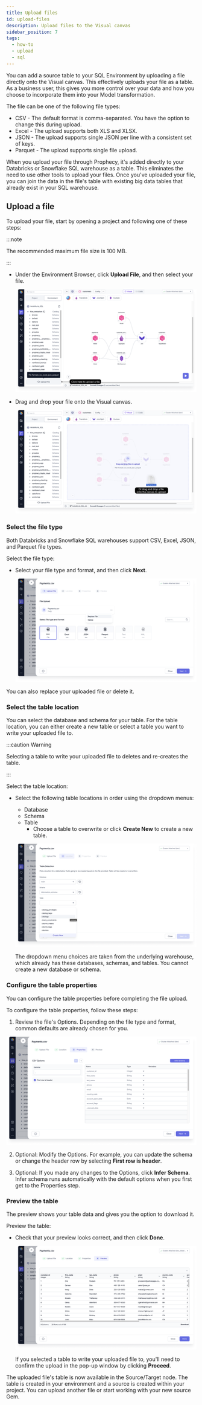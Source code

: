 ```yaml
---
title: Upload files
id: upload-files
description: Upload files to the Visual canvas
sidebar_position: 7
tags:
  - how-to
  - upload
  - sql
---
```


You can add a source table to your SQL Environment by uploading a file directly onto the Visual canvas. This effectively uploads your file as a table. As a business user, this gives you more control over your data and how you choose to incorporate them into your Model transformation.

The file can be one of the following file types:

- CSV - The default format is comma-separated. You have the option to change this during upload.
- Excel - The upload supports both XLS and XLSX.
- JSON - The upload supports single JSON per line with a consistent set of keys.
- Parquet - The upload supports single file upload.

When you upload your file through Prophecy, it's added directly to your Databricks or Snowflake SQL warehouse as a table. This eliminates the need to use other tools to upload your files. Once you've uploaded your file, you can join the data in the file's table with existing big data tables that already exist in your SQL warehouse.

## Upload a file

To upload your file, start by opening a project and following one of these steps:

:::note

The recommended maximum file size is 100&nbsp;MB.

:::

- Under the Environment Browser, click **Upload File**, and then select your file.

  ![Upload file from your folders](img/upload-file-source.png)

- Drag and drop your file onto the Visual canvas.

  ![Upload file by dragging and dropping](img/upload-file-drag-drop.png)

### Select the file type

Both Databricks and Snowflake SQL warehouses support CSV, Excel, JSON, and Parquet file types.

Select the file type:

- Select your file type and format, and then click **Next**.

  ![Select your file type and format](img/upload-file-type-format.png)

You can also replace your uploaded file or delete it.

### Select the table location

You can select the database and schema for your table. For the table location, you can either create a new table or select a table you want to write your uploaded file to.

:::caution Warning

Selecting a table to write your uploaded file to deletes and re-creates the table.

:::

Select the table location:

- Select the following table locations in order using the dropdown menus:

  - Database
  - Schema
  - Table
    - Choose a table to overwrite or click **Create New** to create a new table.

  ![Select the table location](img/upload-file-location.png)

  The dropdown menu choices are taken from the underlying warehouse, which already has these databases, schemas, and tables. You cannot create a new database or schema.

### Configure the table properties

You can configure the table properties before completing the file upload.

To configure the table properties, follow these steps:

1. Review the file's Options. Depending on the file type and format, common defaults are already chosen for you.

![Configure the table properties](img/upload-file-properties.png)

2. Optional: Modify the Options. For example, you can update the schema or change the header row by selecting **First row is header**.

3. Optional: If you made any changes to the Options, click **Infer Schema**. Infer schema runs automatically with the default options when you first get to the Properties step.

### Preview the table

The preview shows your table data and gives you the option to download it.

Preview the table:

- Check that your preview looks correct, and then click **Done**.

  ![Preview the table](img/upload-file-preview.png)

  If you selected a table to write your uploaded file to, you'll need to confirm the upload in the pop-up window by clicking **Proceed**.

The uploaded file's table is now available in the Source/Target node. The table is created in your environment and a source is created within your project. You can upload another file or start working with your new source Gem.
